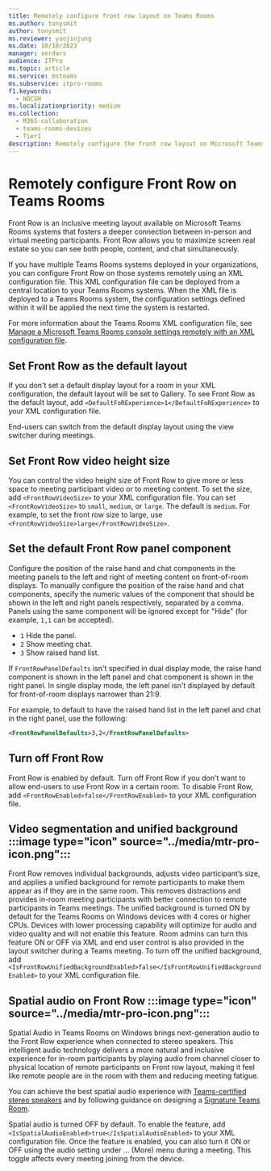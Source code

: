 ```yaml
---
title: Remotely configure front row layout on Teams Rooms
ms.author: tonysmit
author: tonysmit
ms.reviewer: yoojinjung
ms.date: 10/10/2023
manager: serdars
audience: ITPro
ms.topic: article
ms.service: msteams
ms.subservice: itpro-rooms
f1.keywords: 
  - NOCSH
ms.localizationpriority: medium
ms.collection: 
  - M365-collaboration
  - teams-rooms-devices
  - Tier1
description: Remotely configure the front row layout on Microsoft Teams Rooms systems.
---
```


# Remotely configure Front Row on Teams Rooms

Front Row is an inclusive meeting layout available on Microsoft Teams Rooms systems that fosters a deeper connection between in-person and virtual meeting participants. Front Row allows you to maximize screen real estate so you can see both people, content, and chat simultaneously.

If you have multiple Teams Rooms systems deployed in your organizations, you can configure Front Row on those systems remotely using an XML configuration file. This XML configuration file can be deployed from a central location to your Teams Rooms systems. When the XML file is deployed to a Teams Rooms system, the configuration settings defined within it will be applied the next time the system is restarted.

For more information about the Teams Rooms XML configuration file, see [Manage a Microsoft Teams Rooms console settings remotely with an XML configuration file](xml-config-file.md).

## Set Front Row as the default layout

If you don't set a default display layout for a room in your XML configuration, the default layout will be set to Gallery. To see Front Row as the default layout, add `<DefaultFoRExperience>1</DefaultFoRExperience>` to your XML configuration file.

End-users can switch from the default display layout using the view switcher during meetings.

## Set Front Row video height size

You can control the video height size of Front Row to give more or less space to meeting participant video or to meeting content. To set the size, add `<FrontRowVideoSize>` to your XML configuration file. You can set `<FrontRowVideoSize>` to `small`, `medium`, or `large`. The default is `medium`. For example, to set the front row size to large, use `<FrontRowVideoSize>large</FrontRowVideoSize>`.

## Set the default Front Row panel component

Configure the position of the raise hand and chat components in the meeting panels to the left and right of meeting content on front-of-room displays. To manually configure the position of the raise hand and chat components, specify the numeric values of the component that should be shown in the left and right panels respectively, separated by a comma. Panels using the same component will be ignored except for "Hide" (for example, `1,1` can be accepted).
- `1` Hide the panel.
- `2` Show meeting chat.
- `3` Show raised hand list.

If `FrontRowPanelDefaults` isn't specified in dual display mode, the raise hand component is shown in the left panel and chat component is shown in the right panel. In single display mode, the left panel isn't displayed by default for front-of-room displays narrower than 21:9.

For example, to default to have the raised hand list in the left panel and chat in the right panel, use the following:

```xml
<FrontRowPanelDefaults>3,2</FrontRowPanelDefaults>
```

## Turn off Front Row

Front Row is enabled by default. Turn off Front Row if you don't want to allow end-users to use Front Row in a certain room. To disable Front Row, add `<FrontRowEnabled>false</FrontRowEnabled>` to your XML configuration file.

## Video segmentation and unified background :::image type="icon" source="../media/mtr-pro-icon.png":::

Front Row removes individual backgrounds, adjusts video participant’s size, and applies a unified background for remote participants to make them appear as if they are in the same room. This removes distractions and provides in-room meeting participants with better connection to remote participants in Teams meetings.
The unified background is turned ON by default for the Teams Rooms on Windows devices with 4 cores or higher CPUs. Devices with lower processing capability will optimize for audio and video quality and will not enable this feature. Room admins can turn this feature ON or OFF via XML and end user control is also provided in the layout switcher during a Teams meeting.
To turn off the unified background, add `<IsFrontRowUnifiedBackgroundEnabled>false</IsFrontRowUnifiedBackgroundEnabled>` to your XML configuration file.

## Spatial audio on Front Row :::image type="icon" source="../media/mtr-pro-icon.png":::

Spatial Audio in Teams Rooms on Windows brings next-generation audio to the Front Row experience when connected to stereo speakers. This intelligent audio technology delivers a more natural and inclusive experience for in-room participants by playing audio from channel closer to physical location of remote participants on Front row layout, making it feel like remote people are in the room with them and reducing meeting fatigue.

You can achieve the best spatial audio experience with [Teams-certified stereo speakers](certified-hardware.md?tabs=Peripherals) and by following guidance on designing a [Signature Teams Room](room-planning-guidance.md?tabs=emtr#signature-teams-room-1).

Spatial audio is turned OFF by default. To enable the feature, add `<IsSpatialAudioEnabled>true</IsSpatialAudioEnabled>` to your XML configuration file. Once the feature is enabled, you can also turn it ON or OFF using the audio setting under … (More) menu during a meeting. This toggle affects every meeting joining from the device. 


